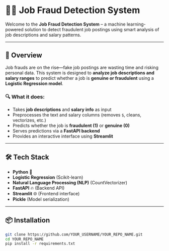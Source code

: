 # 🕵️‍♂️ Job Fraud Detection System

Welcome to the **Job Fraud Detection System** – a machine learning-powered solution to detect fraudulent job postings using smart analysis of job descriptions and salary patterns.

---

## 🚀 Overview

Job frauds are on the rise—fake job postings are wasting time and risking personal data. This system is designed to **analyze job descriptions and salary ranges** to predict whether a job is **genuine or fraudulent** using a **Logistic Regression model**.

### 🔍 What it does:
- Takes **job descriptions** and **salary info** as input
- Preprocesses the text and salary columns (removes `$`, cleans, vectorizes, etc.)
- Predicts whether the job is **fraudulent (1)** or **genuine (0)**
- Serves predictions via a **FastAPI backend**
- Provides an interactive interface using **Streamlit**

---

## 🛠️ Tech Stack

- **Python** 🐍
- **Logistic Regression** (Scikit-learn)
- **Natural Language Processing (NLP)** (CountVectorizer)
- **FastAPI** 🔥 (Backend API)
- **Streamlit** 🌐 (Frontend interface)
- **Pickle** (Model serialization)

---

## 📦 Installation

```bash
git clone https://github.com/YOUR_USERNAME/YOUR_REPO_NAME.git
cd YOUR_REPO_NAME
pip install -r requirements.txt
